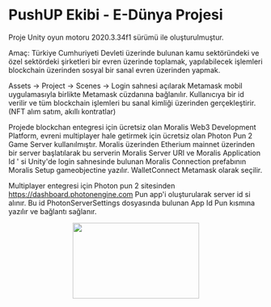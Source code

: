 <h1> PushUP Ekibi - E-Dünya Projesi</h1>

Proje Unity oyun motoru 2020.3.34f1 sürümü ile oluşturulmuştur.

Amaç:
Türkiye Cumhuriyeti Devleti üzerinde bulunan kamu sektöründeki ve özel sektördeki şirketleri bir evren üzerinde toplamak, yapılabilecek işlemleri blockchain üzerinden 
sosyal bir sanal evren üzerinden yapmak.

Assets -> Project -> Scenes -> Login sahnesi açılarak Metamask mobil uygulamasıyla birlikte Metamask cüzdanına bağlanılır.
Kullanıcıya bir id verilir ve tüm blockchain işlemleri bu sanal kimliği üzerinden gerçekleştirir.
(NFT alım satım, akıllı kontratlar)

Projede blockchan entegresi için ücretsiz olan Moralis Web3 Development Platform, evreni multiplayer hale getirmek için ücretsiz olan Photon Pun 2 Game Server kullanılmıştır.
Moralis üzerinden Etherium mainnet üzerinden bir server başlatılarak bu serverin Moralis Server URI ve Moralis Application Id ' si Unity'de login sahnesinde bulunan Moralis Connection prefabının Moralis Setup gameobjectine yazılır.
WalletConnect Metamask olarak seçilir.

Multiplayer entegresi için Photon pun 2 sitesinden https://dashboard.photonengine.com Pun app'i oluşturularak server id si alınır. Bu id PhotonServerSettings dosyasında bulunan App Id Pun kısmına yazılır ve bağlantı sağlanır.

<p align=center>
 
<img src="https://user-images.githubusercontent.com/63150746/168443294-402c5b7e-37f8-408f-b4b4-10be40e9e49d.png" width="250" height="150">
  </p>
